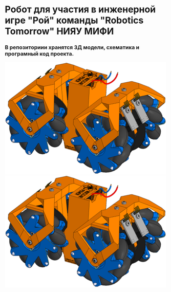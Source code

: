 # Робот для участия в инженерной игре "Рой" команды "Robotics Tomorrow" НИЯУ МИФИ
### В репозиториии хранятся 3Д модели, схематика и програмный код проекта.
<img alt="Изображение робота" src="https://github.com/fmtrifonov/RT-swarm-robot/blob/main/Images/initial-image-1.png">
<img alt="Изображение робота" src="https://github.com/fmtrifonov/RT-swarm-robot/blob/main/Images/initial-image-2.png">
